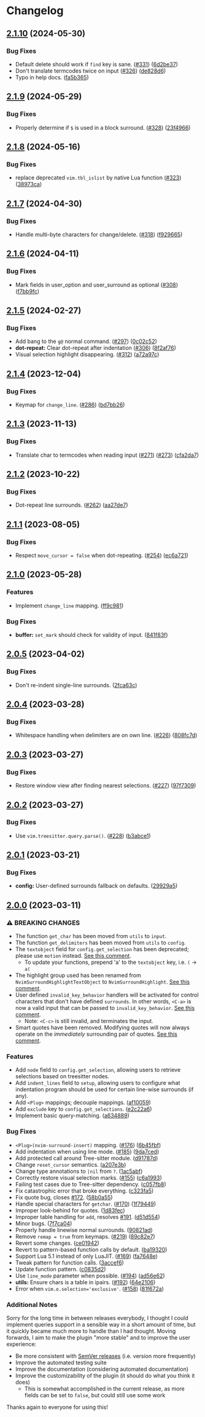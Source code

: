# Changelog

## [2.1.10](https://github.com/kylechui/nvim-surround/compare/v2.1.9...v2.1.10) (2024-05-30)


### Bug Fixes

* Default delete should work if `find` key is sane. ([#331](https://github.com/kylechui/nvim-surround/issues/331)) ([6d2be37](https://github.com/kylechui/nvim-surround/commit/6d2be378dbccfed0b4db4abad007bb9ad33342b3))
* Don't translate termcodes twice on input ([#326](https://github.com/kylechui/nvim-surround/issues/326)) ([de828d6](https://github.com/kylechui/nvim-surround/commit/de828d6a98a3617c8f6309ef0235148b698e4ee0))
* Typo in help docs. ([fa5b365](https://github.com/kylechui/nvim-surround/commit/fa5b365e847909df35cea184e13b7b811f346cda))

## [2.1.9](https://github.com/kylechui/nvim-surround/compare/v2.1.8...v2.1.9) (2024-05-29)


### Bug Fixes

* Properly determine if `$` is used in a block surround. ([#328](https://github.com/kylechui/nvim-surround/issues/328)) ([23f4966](https://github.com/kylechui/nvim-surround/commit/23f4966aba1d90d9ea4e06dfe3dd7d07b8420611))

## [2.1.8](https://github.com/kylechui/nvim-surround/compare/v2.1.7...v2.1.8) (2024-05-16)


### Bug Fixes

* replace deprecated `vim.tbl_islist` by native Lua function ([#323](https://github.com/kylechui/nvim-surround/issues/323)) ([38973ca](https://github.com/kylechui/nvim-surround/commit/38973caecd9f77e25227f8bc6cb11a73a0695d1c))

## [2.1.7](https://github.com/kylechui/nvim-surround/compare/v2.1.6...v2.1.7) (2024-04-30)


### Bug Fixes

* Handle multi-byte characters for change/delete. ([#318](https://github.com/kylechui/nvim-surround/issues/318)) ([f929665](https://github.com/kylechui/nvim-surround/commit/f9296652f5b9cf13c15919714e4e7b9349906c26))

## [2.1.6](https://github.com/kylechui/nvim-surround/compare/v2.1.5...v2.1.6) (2024-04-11)


### Bug Fixes

* Mark fields in user_option and user_surround as optional ([#308](https://github.com/kylechui/nvim-surround/issues/308)) ([f7bb9fc](https://github.com/kylechui/nvim-surround/commit/f7bb9fc4d68ad319d94b1d98ed16f279811f5cc8))

## [2.1.5](https://github.com/kylechui/nvim-surround/compare/v2.1.4...v2.1.5) (2024-02-27)


### Bug Fixes

* Add bang to the `g@` normal command. ([#297](https://github.com/kylechui/nvim-surround/issues/297)) ([0c02c52](https://github.com/kylechui/nvim-surround/commit/0c02c52182a9c2a7fa7e122b4037f6408e98434a))
* **dot-repeat:** Clear dot-repeat after indentation ([#306](https://github.com/kylechui/nvim-surround/issues/306)) ([8f2af76](https://github.com/kylechui/nvim-surround/commit/8f2af76134f37058dc4c27a24bc5f86c9cae76dc))
* Visual selection highlight disappearing. ([#312](https://github.com/kylechui/nvim-surround/issues/312)) ([a72a97c](https://github.com/kylechui/nvim-surround/commit/a72a97c8ca697ad0000456a40bb931822fc06eab))

## [2.1.4](https://github.com/kylechui/nvim-surround/compare/v2.1.3...v2.1.4) (2023-12-04)


### Bug Fixes

* Keymap for `change_line`. ([#286](https://github.com/kylechui/nvim-surround/issues/286)) ([bd7bb26](https://github.com/kylechui/nvim-surround/commit/bd7bb26a0d264c886bae7e0a09dd5b56daf46376))

## [2.1.3](https://github.com/kylechui/nvim-surround/compare/v2.1.2...v2.1.3) (2023-11-13)


### Bug Fixes

* Translate char to termcodes when reading input ([#271](https://github.com/kylechui/nvim-surround/issues/271)) ([#273](https://github.com/kylechui/nvim-surround/issues/273)) ([cfa2da7](https://github.com/kylechui/nvim-surround/commit/cfa2da7f469f1e759f2a961bc25fa4ccfe1795c2))

## [2.1.2](https://github.com/kylechui/nvim-surround/compare/v2.1.1...v2.1.2) (2023-10-22)


### Bug Fixes

* Dot-repeat line surrounds. ([#262](https://github.com/kylechui/nvim-surround/issues/262)) ([aa27de7](https://github.com/kylechui/nvim-surround/commit/aa27de7929710e781ac039dabf0ff739218eed65))

## [2.1.1](https://github.com/kylechui/nvim-surround/compare/v2.1.0...v2.1.1) (2023-08-05)


### Bug Fixes

* Respect `move_cursor = false` when dot-repeating. ([#254](https://github.com/kylechui/nvim-surround/issues/254)) ([ec6a721](https://github.com/kylechui/nvim-surround/commit/ec6a7215a5d1707f5bf9d80262f26e13bfacc757))

## [2.1.0](https://github.com/kylechui/nvim-surround/compare/v2.0.5...v2.1.0) (2023-05-28)


### Features

* Implement `change_line` mapping. ([ff9c981](https://github.com/kylechui/nvim-surround/commit/ff9c981202f4bd45dd3c8e6c6aad965d437a7cb8))


### Bug Fixes

* **buffer:** `set_mark` should check for validity of input. ([841f83f](https://github.com/kylechui/nvim-surround/commit/841f83fd458de37c2a5bd63cece1088448529b6c))

## [2.0.5](https://github.com/kylechui/nvim-surround/compare/v2.0.4...v2.0.5) (2023-04-02)


### Bug Fixes

* Don't re-indent single-line surrounds. ([2fca63c](https://github.com/kylechui/nvim-surround/commit/2fca63c88a6b827019ad9d01f20e30b6499e1d45))

## [2.0.4](https://github.com/kylechui/nvim-surround/compare/v2.0.3...v2.0.4) (2023-03-28)


### Bug Fixes

* Whitespace handling when delimiters are on own line. ([#226](https://github.com/kylechui/nvim-surround/issues/226)) ([808fc7d](https://github.com/kylechui/nvim-surround/commit/808fc7d5899d88065ba4a4360f04f76cf9ff94b1))

## [2.0.3](https://github.com/kylechui/nvim-surround/compare/v2.0.2...v2.0.3) (2023-03-27)


### Bug Fixes

* Restore window view after finding nearest selections. ([#227](https://github.com/kylechui/nvim-surround/issues/227)) ([97f7309](https://github.com/kylechui/nvim-surround/commit/97f7309273fde2a81937ab3b8bdeabdf2787283c))

## [2.0.2](https://github.com/kylechui/nvim-surround/compare/v2.0.1...v2.0.2) (2023-03-27)


### Bug Fixes

* Use `vim.treesitter.query.parse()`. ([#228](https://github.com/kylechui/nvim-surround/issues/228)) ([b3abce1](https://github.com/kylechui/nvim-surround/commit/b3abce1d8c4f02d40df9a902ec1e38e0eed51f76))

## [2.0.1](https://github.com/kylechui/nvim-surround/compare/v2.0.0...v2.0.1) (2023-03-21)


### Bug Fixes

* **config:** User-defined surrounds fallback on defaults. ([29929a5](https://github.com/kylechui/nvim-surround/commit/29929a54a88f2764a47f1d19fdc7932eeaa576fb))

## [2.0.0](https://github.com/kylechui/nvim-surround/compare/v1.0.0...v2.0.0) (2023-03-11)

### ⚠ BREAKING CHANGES

- The function `get_char` has been moved from `utils` to `input`.
- The function `get_delimiters` has been moved from `utils` to `config`.
- The `textobject` field for `config.get_selection` has been deprecated; please
  use `motion` instead.
  [See this comment](https://github.com/kylechui/nvim-surround/issues/77#issuecomment-1215932210).
  - To update your functions, prepend 'a' to the `textobject` key, i.e. `(` →
    `a(`
- The highlight group used has been renamed from
  `NvimSurroundHighlightTextObject` to `NvimSurroundHighlight`.
  [See this comment](https://github.com/kylechui/nvim-surround/issues/77#issuecomment-1215932210).
- User defined `invalid_key_behavior` handlers will be activated for control
  characters that don't have defined `surrounds`. In other words, `<C-a>` is now
  a valid input that can be passed to `invalid_key_behavior`.
  [See this comment](https://github.com/kylechui/nvim-surround/issues/77#issuecomment-1438844045).
  - Note: `<C-c>` is still invalid, and terminates the input.
- Smart quotes have been removed. Modifying quotes will now always operate on
  the _immediately_ surrounding pair of quotes.
  [See this comment](https://github.com/kylechui/nvim-surround/issues/77#issuecomment-1309817520).

### Features

- Add `node` field to `config.get_selection`, allowing users to retrieve
  selections based on treesitter nodes.
- Add `indent_lines` field to `setup`, allowing users to configure what
  indentation program should be used for certain line-wise surrounds (if any).
- Add `<Plug>` mappings; decouple mappings.
  ([af10059](https://github.com/kylechui/nvim-surround/commit/af10059b0f1589a485d9e1b0298172bbf60cdb47))
- Add `exclude` key to `config.get_selections`.
  ([e2c22a6](https://github.com/kylechui/nvim-surround/commit/e2c22a62fe001eb7ef3bf088f4e0c439c9f9eefd))
- Implement basic query-matching.
  ([a634889](https://github.com/kylechui/nvim-surround/commit/a634889cb4a02b370f5c5e51c925ef1bc8b1982f))

### Bug Fixes

- `<Plug>(nvim-surround-insert)` mapping.
  ([#176](https://github.com/kylechui/nvim-surround/issues/176))
  ([6b45fbf](https://github.com/kylechui/nvim-surround/commit/6b45fbffdabb2d8cd80d310006c92e59cec8fd74))
- Add indentation when using line mode.
  ([#185](https://github.com/kylechui/nvim-surround/issues/185))
  ([9da7ced](https://github.com/kylechui/nvim-surround/commit/9da7ced872fd7d654f2677b1a11d1f294cfaa66d))
- Add protected call around Tree-sitter module.
  ([d91787d](https://github.com/kylechui/nvim-surround/commit/d91787d5a716623be7cec3be23c06c0856dc21b8))
- Change `reset_cursor` semantics.
  ([a207e3b](https://github.com/kylechui/nvim-surround/commit/a207e3b9906f86ecf48a90d94bb2eb703c141798))
- Change type annotations to `|nil` from `?`.
  ([1ac5abf](https://github.com/kylechui/nvim-surround/commit/1ac5abf6b6c9fdfbf4d793b9bf3a3b0938c6faf3))
- Correctly restore visual selection marks.
  ([#155](https://github.com/kylechui/nvim-surround/issues/155))
  ([c6a1993](https://github.com/kylechui/nvim-surround/commit/c6a1993199237f875f9407eb1c0aa9176117a3ff))
- Failing test cases due to Tree-sitter dependency.
  ([c057fb8](https://github.com/kylechui/nvim-surround/commit/c057fb81f1496a88722e201eeb71bba06d532076))
- Fix catastrophic error that broke everything.
  ([c323fa5](https://github.com/kylechui/nvim-surround/commit/c323fa5c8e84a59ab9aa63e07bdb28cc8c124c2a))
- Fix quote bug, closes
  [#172](https://github.com/kylechui/nvim-surround/issues/172).
  ([58b0a55](https://github.com/kylechui/nvim-surround/commit/58b0a55e8922e17250376045460df178ab7cf1c1))
- Handle special characters for `getchar`.
  ([#170](https://github.com/kylechui/nvim-surround/issues/170))
  ([1f79449](https://github.com/kylechui/nvim-surround/commit/1f79449d14463c6512a6f806f0023301e7a2c713))
- Improper look-behind for quotes.
  ([1d83fec](https://github.com/kylechui/nvim-surround/commit/1d83fecd27c6b4b66cc529930552d205fbecb660))
- Improper table handling for `add`, resolves
  [#191](https://github.com/kylechui/nvim-surround/issues/191).
  ([d51d554](https://github.com/kylechui/nvim-surround/commit/d51d554ae4721a20c892998a76d8a2edf6f75c08))
- Minor bugs.
  ([7f7ca04](https://github.com/kylechui/nvim-surround/commit/7f7ca045648912c03f565e91e2b6ba91e85b9a33))
- Properly handle linewise normal surrounds.
  ([90821ad](https://github.com/kylechui/nvim-surround/commit/90821ad682aac189cd0a38fd83fc96f0cbcc5d29))
- Remove `remap = true` from keymaps.
  ([#219](https://github.com/kylechui/nvim-surround/issues/219))
  ([89c82e7](https://github.com/kylechui/nvim-surround/commit/89c82e7c71a735f7c7d6330ba55a2fffb962d1e1))
- Revert some changes.
  ([ce01942](https://github.com/kylechui/nvim-surround/commit/ce01942a8f5d9e170493a67235568fe294cbb83d))
- Revert to pattern-based function calls by default.
  ([ba19320](https://github.com/kylechui/nvim-surround/commit/ba19320c14b5425c57c02c486c3eff76d7c8769f))
- Support Lua 5.1 instead of only LuaJIT.
  ([#169](https://github.com/kylechui/nvim-surround/issues/169))
  ([fa7648e](https://github.com/kylechui/nvim-surround/commit/fa7648e3ed5ec22f32de06d366cf8b80141998f0))
- Tweak pattern for function calls.
  ([3accef6](https://github.com/kylechui/nvim-surround/commit/3accef664a99839ab1a298b02e495c9bee3cd2a3))
- Update function pattern.
  ([c0835d2](https://github.com/kylechui/nvim-surround/commit/c0835d2a33898b1509e804b7a3ad49737b90d98a))
- Use `line_mode` parameter when possible.
  ([#194](https://github.com/kylechui/nvim-surround/issues/194))
  ([ad56e62](https://github.com/kylechui/nvim-surround/commit/ad56e6234bf42fb7f7e4dccc7752e25abd5ec80e))
- **utils:** Ensure chars is a table in ipairs.
  ([#192](https://github.com/kylechui/nvim-surround/issues/192))
  ([64e2106](https://github.com/kylechui/nvim-surround/commit/64e21061953102b19bbb22e824fbb96054782799))
- Error when `vim.o.selection='exclusive'`.
  ([#158](https://github.com/kylechui/nvim-surround/issues/158))
  ([81f672a](https://github.com/kylechui/nvim-surround/commit/81f672ad6525b5d8cc27bc6ff84636cc12664485))

### Additional Notes

Sorry for the long time in between releases everybody, I thought I could
implement queries support in a sensible way in a short amount of time, but it
quickly became much more to handle than I had thought. Moving forwards, I aim to
make the plugin "more stable" and to improve the user experience:

- Be more consistent with [SemVer releases](https://semver.org/) (i.e. version
  more frequently)
- Improve the automated testing suite
- Improve the documentation (considering automated documentation)
- Improve the customizability of the plugin (it should do what you think it
  does)
  - This is somewhat accomplished in the current release, as more fields can be
    set to `false`, but could still use some work

Thanks again to everyone for using this!
